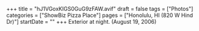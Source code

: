 +++
title = "hJ1VGoxKIGS0GuG9zFAW.avif"
draft = false
tags = ["Photos"]
categories = ["ShowBiz Pizza Place"]
pages = ["Honolulu, HI (820 W Hind Dr)"]
startDate = ""
+++
Exterior at night. (August 19, 2006)
